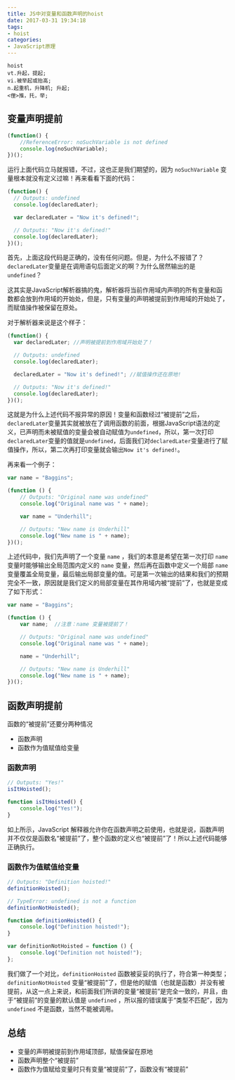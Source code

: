 ```yaml
---
title: JS中对变量和函数声明的hoist
date: 2017-03-31 19:34:18
tags: 
- hoist
categories: 
- JavaScript原理
---
```


```text
hoist
vt.升起，提起;
vi.被举起或抬高;
n.起重机，升降机; 升起;
<俚>推，托，举;
```

<!-- more -->

## 变量声明提前

```javascript
(function() {
    //ReferenceError: noSuchVariable is not defined
    console.log(noSuchVariable);
})();
```

运行上面代码立马就报错，不过，这也正是我们期望的，因为 `noSuchVariable` 变量根本就没有定义过嘛！再来看看下面的代码：

```javascript
(function() {
  // Outputs: undefined
  console.log(declaredLater);

  var declaredLater = "Now it's defined!";

  // Outputs: "Now it's defined!"
  console.log(declaredLater);
})();
```

首先，上面这段代码是正确的，没有任何问题。但是，为什么不报错了？`declaredLater`变量是在调用语句后面定义的啊？为什么居然输出的是`undefined`？

这其实是JavaScript解析器搞的鬼，解析器将当前作用域内声明的所有变量和函数都会放到作用域的开始处，但是，只有变量的声明被提前到作用域的开始处了，而赋值操作被保留在原处。

对于解析器来说是这个样子：

```javascript
(function() {
  var declaredLater; //声明被提前到作用域开始处了！

  // Outputs: undefined
  console.log(declaredLater);

  declaredLater = "Now it's defined!"; //赋值操作还在原地!

  // Outputs: "Now it's defined!"
  console.log(declaredLater);
})();
```

这就是为什么上述代码不报异常的原因！变量和函数经过“被提前”之后，`declaredLater`变量其实就被放在了调用函数的前面，根据JavaScript语法的定义，已声明而未被赋值的变量会被自动赋值为`undefined`，所以，第一次打印`declaredLater`变量的值就是`undefined`，后面我们对`declaredLater`变量进行了赋值操作，所以，第二次再打印变量就会输出`Now it's defined!`。

再来看一个例子：

```javascript
var name = "Baggins";

(function () {
    // Outputs: "Original name was undefined"
    console.log("Original name was " + name);

    var name = "Underhill";

    // Outputs: "New name is Underhill"
    console.log("New name is " + name);
})();
```

上述代码中，我们先声明了一个变量 `name` ，我们的本意是希望在第一次打印 `name` 变量时能够输出全局范围内定义的 `name` 变量，然后再在函数中定义一个局部 `name` 变量覆盖全局变量，最后输出局部变量的值。可是第一次输出的结果和我们的预期完全不一致，原因就是我们定义的局部变量在其作用域内被“提前”了，也就是变成了如下形式：

```javascript
var name = "Baggins";

(function () {
    var name;  //注意：name 变量被提前了！

    // Outputs: "Original name was undefined"
    console.log("Original name was " + name);

    name = "Underhill";

    // Outputs: "New name is Underhill"
    console.log("New name is " + name);
})();
```

## 函数声明提前

函数的“被提前”还要分两种情况

- 函数声明
- 函数作为值赋值给变量

### 函数声明
```javascript
// Outputs: "Yes!"
isItHoisted();

function isItHoisted() {  
    console.log("Yes!");
}
```

如上所示，JavaScript 解释器允许你在函数声明之前使用，也就是说，函数声明并不仅仅是函数名“被提前”了，整个函数的定义也“被提前”了！所以上述代码能够正确执行。

### 函数作为值赋值给变量

```javascript
// Outputs: "Definition hoisted!"
definitionHoisted();

// TypeError: undefined is not a function
definitionNotHoisted();

function definitionHoisted() {  
    console.log("Definition hoisted!");
}

var definitionNotHoisted = function () {  
    console.log("Definition not hoisted!");
};
```

我们做了一个对比，`definitionHoisted` 函数被妥妥的执行了，符合第一种类型；`definitionNotHoisted` 变量“被提前”了，但是他的赋值（也就是函数）并没有被提前，从这一点上来说，和前面我们所讲的变量“被提前”是完全一致的，并且，由于“被提前”的变量的默认值是 `undefined` ，所以报的错误属于“类型不匹配”，因为 `undefined` 不是函数，当然不能被调用。

## 总结

- 变量的声明被提前到作用域顶部，赋值保留在原地
- 函数声明整个“被提前”
- 函数作为值赋给变量时只有变量“被提前”了，函数没有“被提前”